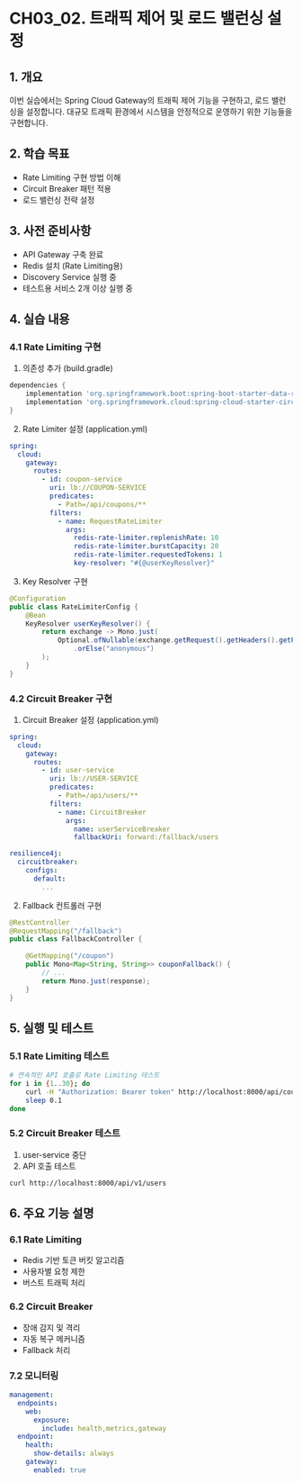 # CH03_02. 트래픽 제어 및 로드 밸런싱 설정

## 1. 개요
이번 실습에서는 Spring Cloud Gateway의 트래픽 제어 기능을 구현하고, 로드 밸런싱을 설정합니다. 대규모 트래픽 환경에서 시스템을 안정적으로 운영하기 위한 기능들을 구현합니다.

## 2. 학습 목표
- Rate Limiting 구현 방법 이해
- Circuit Breaker 패턴 적용
- 로드 밸런싱 전략 설정

## 3. 사전 준비사항
- API Gateway 구축 완료
- Redis 설치 (Rate Limiting용)
- Discovery Service 실행 중
- 테스트용 서비스 2개 이상 실행 중

## 4. 실습 내용

### 4.1 Rate Limiting 구현

1. 의존성 추가 (build.gradle)
```gradle
dependencies {
    implementation 'org.springframework.boot:spring-boot-starter-data-redis-reactive'
    implementation 'org.springframework.cloud:spring-cloud-starter-circuitbreaker-reactor-resilience4j'
}
```

2. Rate Limiter 설정 (application.yml)
```yaml
spring:
  cloud:
    gateway:
      routes:
        - id: coupon-service
          uri: lb://COUPON-SERVICE
          predicates:
            - Path=/api/coupons/**
          filters:
            - name: RequestRateLimiter
              args:
                redis-rate-limiter.replenishRate: 10
                redis-rate-limiter.burstCapacity: 20
                redis-rate-limiter.requestedTokens: 1
                key-resolver: "#{@userKeyResolver}"
```

3. Key Resolver 구현
```java
@Configuration
public class RateLimiterConfig {
    @Bean
    KeyResolver userKeyResolver() {
        return exchange -> Mono.just(
            Optional.ofNullable(exchange.getRequest().getHeaders().getFirst("Authorization"))
                .orElse("anonymous")
        );
    }
}
```

### 4.2 Circuit Breaker 구현

1. Circuit Breaker 설정 (application.yml)
```yaml
spring:
  cloud:
    gateway:
      routes:
        - id: user-service
          uri: lb://USER-SERVICE
          predicates:
            - Path=/api/users/**
          filters:
            - name: CircuitBreaker
              args:
                name: userServiceBreaker
                fallbackUri: forward:/fallback/users

resilience4j:
  circuitbreaker:
    configs:
      default:
        ...
```

2. Fallback 컨트롤러 구현
```java
@RestController
@RequestMapping("/fallback")
public class FallbackController {
    
    @GetMapping("/coupon")
    public Mono<Map<String, String>> couponFallback() {
        // ...
        return Mono.just(response);
    }
}
```

## 5. 실행 및 테스트

### 5.1 Rate Limiting 테스트
```bash
# 연속적인 API 호출로 Rate Limiting 테스트
for i in {1..30}; do
    curl -H "Authorization: Bearer token" http://localhost:8000/api/coupons
    sleep 0.1
done
```

### 5.2 Circuit Breaker 테스트
1. user-service 중단
2. API 호출 테스트
```bash
curl http://localhost:8000/api/v1/users
```

## 6. 주요 기능 설명

### 6.1 Rate Limiting
- Redis 기반 토큰 버킷 알고리즘
- 사용자별 요청 제한
- 버스트 트래픽 처리

### 6.2 Circuit Breaker
- 장애 감지 및 격리
- 자동 복구 메커니즘
- Fallback 처리

### 7.2 모니터링
```yaml
management:
  endpoints:
    web:
      exposure:
        include: health,metrics,gateway
  endpoint:
    health:
      show-details: always
    gateway:
      enabled: true
```